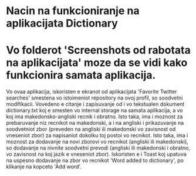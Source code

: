 # Nacin na funkcioniranje na aplikacijata Dictionary
# Vo folderot 'Screenshots od rabotata na aplikacijata' moze da se vidi kako funkcionira samata aplikacija.
Vo ovaa aplikacija, iskoristen e ekranot od aplikacijata 'Favorite Twitter searches' smestena vo istoimeniot repository na ovoj profil, 
so soodvetni modifikacii. Vovedeno e citanje i zapisuvanje od i vo tekstualen dokument dictionary.txt koj e smesten vo internal storage na samata aplikacija, 
a vo koj ima makedonsko-angliski recnik i obratno. Isto taka, ima i moznost za prebaruvanje niz recnikot na makedonski,
a i na angliski i prikazuvanje na soodvetniot zbor (preveden na angliski ili makedonski vo zavisnost od vneseniot zbor) za napisaniot dokolku toj postoi vo recnikot. 
Isto taka, ima i moznost za dodavanje na novi zborovi vo recnikot (angliski ili makedonski), so dodavanje na nivnite soodvetni prevodi (angliski ili makedonski i obratno, vo zavisnost na koj jazik e vneseniot zbor). 
Iskoristen e i Toast koj upatuva na uspesno dodavanje na zbor vo recnikot 'Word added to dictionary', po klikanje na kopceto 'Add word'.
